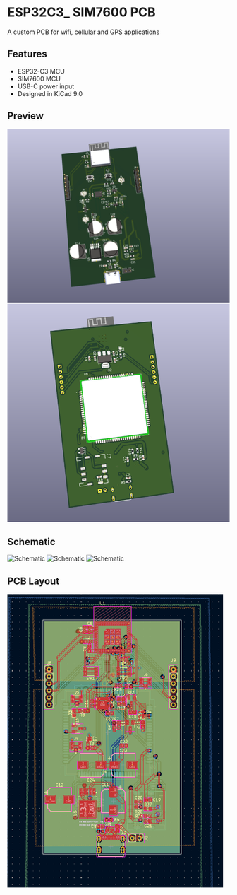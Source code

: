 ﻿# ESP32C3_ SIM7600 PCB
 

A custom PCB for wifi, cellular and GPS applications

## Features
- ESP32-C3 MCU
- SIM7600 MCU
- USB-C power input
- Designed in KiCad 9.0

## Preview
![PCB 3D Render](images/3d/front.png)
![PCB 3D Render](images/3d/back.png)

## Schematic
![Schematic](images/schematic/power.png)
![Schematic](images/schematic/esp32c3.png)
![Schematic](images/schematic/sim7600.png)

## PCB Layout
![Schematic](images/routing/layout.png)

